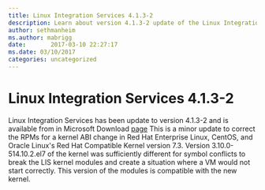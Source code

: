 ```yaml
---
title: Linux Integration Services 4.1.3-2
description: Learn about version 4.1.3-2 update of the Linux Integration Services.
author: sethmanheim
ms.author: mabrigg
date:       2017-03-10 22:27:17
ms.date: 03/10/2017
categories: uncategorized
---
```

# Linux Integration Services 4.1.3-2

Linux Integration Services has been update to version 4.1.3-2 and is available from in Microsoft Download [page](https://www.microsoft.com/download/) This is a minor update to correct the RPMs for a kernel ABI change in Red Hat Enterprise Linux, CentOS, and Oracle Linux's Red Hat Compatible Kernel version 7.3. Version 3.10.0-514.10.2.el7 of the kernel was sufficiently different for symbol conflicts to break the LIS kernel modules and create a situation where a VM would not start correctly. This version of the modules is compatible with the new kernel.
